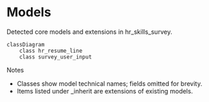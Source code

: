 # Models

Detected core models and extensions in hr_skills_survey.

```mermaid
classDiagram
    class hr_resume_line
    class survey_user_input
```

Notes
- Classes show model technical names; fields omitted for brevity.
- Items listed under _inherit are extensions of existing models.

